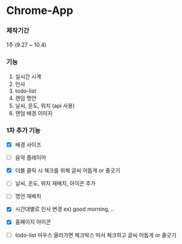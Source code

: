 # Chrome-App

### 제작기간
1주 (9.27 ~ 10.4)





### 기능
1. 실시간 시계
2. 인사
3. todo-list
4. 랜덤 명언
5. 날씨, 온도, 위치 (api 사용)
6. 랜덤 배경 이미지





### 1차 추가 기능
- [x] 배경 사이즈 
- [ ] 음악 플레이어
- [x] 더블 클릭 시 체크를 위해 글씨 어둡게 or 줄긋기
- [ ] 날씨, 온도, 위치 재배치, 아이콘 추가
- [ ] 명언 재배치
- [x] 시간대별로 인사 변경 ex) good morning, ..
- [x] 홈페이지 아이콘


- [ ] todo-list 마우스 올라가면 체크박스 떠서 체크하고 글씨 어둡게 or 줄긋기
